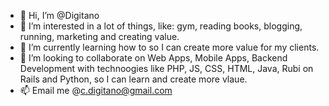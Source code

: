 - 👋 Hi, I’m @Digitano
- 👀 I’m interested in a lot of things, like: gym, reading books, blogging, running, marketing and creating value.
- 🌱 I’m currently learning how to so I can create more value for my clients.
- 💞️ I’m looking to collaborate on Web Apps, Mobile Apps, Backend Development with technoogies like PHP, JS, CSS, HTML, Java, Rubi on Rails and Python, so I can learn and create more vlaue.
- 📫 Email me @c.digitano@gmail.com

<!---
Digitano is a ✨ special ✨ repository because its `README.md` (this file) appears on your GitHub profile.
You can click the Preview link to take a look at your changes.
--->
